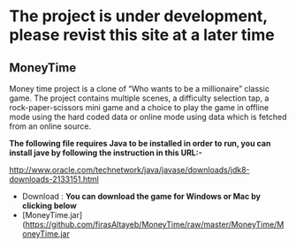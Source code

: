 # The project is under development, please revist this site at a later time

##  MoneyTime
Money time project is a clone of “Who wants to be a millionaire” classic game. The project contains multiple scenes, a difficulty selection tap, a rock-paper-scissors mini game and a choice to play the game in offline mode using the hard coded data or online mode using data which is fetched from an online source.


**The following file requires Java to be installed in order to run, you can install jave by following the instruction 
  in this URL:-**

http://www.oracle.com/technetwork/java/javase/downloads/jdk8-downloads-2133151.html

- Download :
**You can download the game for Windows or Mac by clicking below**
 - [MoneyTime.jar](https://github.com/firasAltayeb/MoneyTime/raw/master/MoneyTime/MoneyTime.jar
 



 


